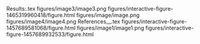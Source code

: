 Results:.tex
figures/image3/image3.png
figures/interactive-figure-1465319960418/figure.html
figures/image/image.png
figures/image4/image4.png
References__.tex
figures/interactive-figure-1457689581068/figure.html
figures/image1/image1.png
figures/interactive-figure-1457689932533/figure.html
